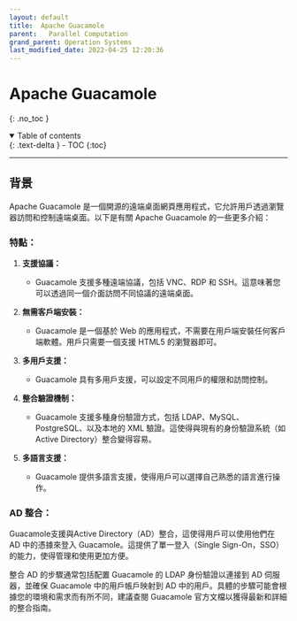 ```yaml
---
layout: default
title:  Apache Guacamole
parent:   Parallel Computation
grand_parent: Operation Systems
last_modified_date: 2022-04-25 12:20:36
---
```

# Apache Guacamole
{: .no_toc }

<details open markdown="block">
  <summary>
    Table of contents
  </summary>
  {: .text-delta }
- TOC
{:toc}
</details>

---
## 背景

Apache Guacamole 是一個開源的遠端桌面網頁應用程式，它允許用戶透過瀏覽器訪問和控制遠端桌面。以下是有關 Apache Guacamole 的一些更多介紹：

### 特點：

1. **支援協議：**
   - Guacamole 支援多種遠端協議，包括 VNC、RDP 和 SSH。這意味著您可以透過同一個介面訪問不同協議的遠端桌面。

2. **無需客戶端安裝：**
   - Guacamole 是一個基於 Web 的應用程式，不需要在用戶端安裝任何客戶端軟體。用戶只需要一個支援 HTML5 的瀏覽器即可。

3. **多用戶支援：**
   - Guacamole 具有多用戶支援，可以設定不同用戶的權限和訪問控制。

4. **整合驗證機制：**
   - Guacamole 支援多種身份驗證方式，包括 LDAP、MySQL、PostgreSQL、以及本地的 XML 驗證。這使得與現有的身份驗證系統（如 Active Directory）整合變得容易。

5. **多語言支援：**
   - Guacamole 提供多語言支援，使得用戶可以選擇自己熟悉的語言進行操作。

### AD 整合：

Guacamole支援與Active Directory（AD）整合，這使得用戶可以使用他們在 AD 中的憑據來登入 Guacamole。這提供了單一登入（Single Sign-On，SSO）的能力，使得管理和使用更加方便。

整合 AD 的步驟通常包括配置 Guacamole 的 LDAP 身份驗證以連接到 AD 伺服器，並確保 Guacamole 中的用戶帳戶映射到 AD 中的用戶。具體的步驟可能會根據您的環境和需求而有所不同，建議查閱 Guacamole 官方文檔以獲得最新和詳細的整合指南。

